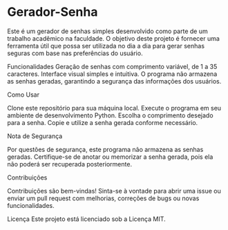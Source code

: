 # Gerador-Senha

Este é um gerador de senhas simples desenvolvido como parte de um trabalho acadêmico na faculdade. O objetivo deste projeto é fornecer uma ferramenta útil que possa ser utilizada no dia a dia para gerar senhas seguras com base nas preferências do usuário.

Funcionalidades
Geração de senhas com comprimento variável, de 1 a 35 caracteres.
Interface visual simples e intuitiva.
O programa não armazena as senhas geradas, garantindo a segurança das informações dos usuários.

Como Usar

Clone este repositório para sua máquina local.
Execute o programa em seu ambiente de desenvolvimento Python.
Escolha o comprimento desejado para a senha.
Copie e utilize a senha gerada conforme necessário.

Nota de Segurança

Por questões de segurança, este programa não armazena as senhas geradas. Certifique-se de anotar ou memorizar a senha gerada, pois ela não poderá ser recuperada posteriormente.

Contribuições

Contribuições são bem-vindas! Sinta-se à vontade para abrir uma issue ou enviar um pull request com melhorias, correções de bugs ou novas funcionalidades.

Licença
Este projeto está licenciado sob a Licença MIT.
